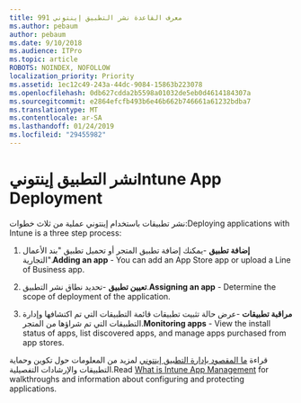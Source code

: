 ```yaml
---
title: معرف القاعدة نشر التطبيق إينتوني 991
ms.author: pebaum
author: pebaum
ms.date: 9/10/2018
ms.audience: ITPro
ms.topic: article
ROBOTS: NOINDEX, NOFOLLOW
localization_priority: Priority
ms.assetid: 1ec12c49-243a-44dc-9084-15863b223078
ms.openlocfilehash: 0db627cdda2b5598a01032de5eb0d4614184307a
ms.sourcegitcommit: e2864efcfb493b6e46b662b746661a61232bdba7
ms.translationtype: MT
ms.contentlocale: ar-SA
ms.lasthandoff: 01/24/2019
ms.locfileid: "29455982"
---
```

# <a name="intune-app-deployment"></a><span data-ttu-id="0f117-102">نشر التطبيق إينتوني</span><span class="sxs-lookup"><span data-stu-id="0f117-102">Intune App Deployment</span></span>

<span data-ttu-id="0f117-103">نشر تطبيقات باستخدام إينتوني عملية من ثلاث خطوات:</span><span class="sxs-lookup"><span data-stu-id="0f117-103">Deploying applications with Intune is a three step process:</span></span>
  
1. <span data-ttu-id="0f117-104">**إضافة تطبيق** -يمكنك إضافة تطبيق المتجر أو تحميل تطبيق "بند الأعمال التجارية".</span><span class="sxs-lookup"><span data-stu-id="0f117-104">**Adding an app** - You can add an App Store app or upload a Line of Business app.</span></span> 
    
2. <span data-ttu-id="0f117-105">**تعيين تطبيق** -تحديد نطاق نشر التطبيق.</span><span class="sxs-lookup"><span data-stu-id="0f117-105">**Assigning an app** - Determine the scope of deployment of the application.</span></span> 
    
3. <span data-ttu-id="0f117-106">**مراقبة تطبيقات** -عرض حالة تثبيت تطبيقات قائمة التطبيقات التي تم اكتشافها وإدارة التطبيقات التي تم شراؤها من المتجر.</span><span class="sxs-lookup"><span data-stu-id="0f117-106">**Monitoring apps** - View the install status of apps, list discovered apps, and manage apps purchased from app stores.</span></span> 
    
<span data-ttu-id="0f117-107">قراءة [ما المقصود بإدارة التطبيق إينتوني](https://docs.microsoft.com/intune/app-management) لمزيد من المعلومات حول تكوين وحماية التطبيقات والإرشادات التفصيلية.</span><span class="sxs-lookup"><span data-stu-id="0f117-107">Read [What is Intune App Management](https://docs.microsoft.com/intune/app-management) for walkthroughs and information about configuring and protecting applications.</span></span> 
  

